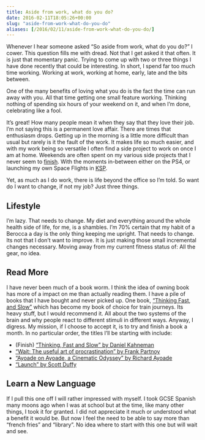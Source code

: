 ```yaml
---
title: Aside from work, what do you do?
date: 2016-02-11T18:05:26+00:00
slug: "aside-from-work-what-do-you-do"
aliases: [/2016/02/11/aside-from-work-what-do-you-do/]
---
```


Whenever I hear someone asked &#8220;So aside from work, what do you do?&#8221; I cower. This question fills me with dread. Not that I get asked it that often. It is just that momentary panic. Trying to come up with two or three things I have done recently that could be interesting. In short, I spend far too much time working. Working at work, working at home, early, late and the bits between.

One of the many benefits of loving what you do is the fact the time can run away with you. All that time getting one small feature working. Thinking nothing of spending six hours of your weekend on it, and when I&#8217;m done, celebrating like a fool.

It&#8217;s great! How many people mean it when they say that they love their job. I&#8217;m not saying this is a permanent love affair. There are times that enthusiasm drops. Getting up in the morning is a little more difficult than usual but rarely is it the fault of the work. It makes life so much easier, and with my work being so versatile I often find a side project to work on once I am at home. Weekends are often spent on my various side projects that I never seem to [finish][1]. With the moments in-between either on the PS4, or launching my own Space Flights in [KSP][2].

Yet, as much as I do work, there is life beyond the office so I&#8217;m told. So want do I want to change, if not my job? Just three things.

## Lifestyle

I’m lazy. That needs to change. My diet and everything around the whole health side of life, for me, is a shambles. I’m 70% certain that my habit of a Berocca a day is the only thing keeping me upright. That needs to change. Its not that I don&#8217;t want to improve. It is just making those small incremental changes necessary. Moving away from my current fitness status of: All the gear, no idea.

## Read More

I have never been much of a book worm. I think the idea of owning book has more of a impact on me than actually reading them. I have a pile of books that I have bought and never picked up. One book, [&#8220;Thinking Fast, and Slow&#8221;][3] which has become my book of choice for train journeys. Its heavy stuff, but I would recommend it. All about the two systems of the brain and why people react to different stimuli in different ways. Anyway, I digress. My mission, if I choose to accept it, is to try and finish a book a month. In no particular order, the titles I&#8217;ll be starting with include:

- (Finish) [&#8220;Thinking, Fast and Slow&#8221; by Daniel Kahneman][3]
- [&#8220;Wait: ][4][The useful art of procrastination][5][&#8221; by Frank Partnoy][4]
- [&#8220;Ayoade on Ayoade, a Cinematic Odyssey&#8221; by Richard Ayoade][6]
- [&#8220;Launch&#8221; by Scott Duffy][7]

## Learn a New Language

If I pull this one off I will rather impressed with myself. I took GCSE Spanish many moons ago when I was at school but at the time, like many other things, I took it for granted. I did not appreciate it much or understood what a benefit it would be. But now I feel the need to be able to say more than &#8220;french fries&#8221; and &#8220;library&#8221;. No idea where to start with this one but will wait and see.

[1]: http://www.commitstrip.com/en/2014/11/25/west-side-project-story/
[2]: https://kerbalspaceprogram.com/en/
[3]: http://amzn.to/1SjTh0R
[4]: http://amzn.to/1ovddBm
[5]: http://amzn.to/1ovdhBn
[6]: http://amzn.to/1WgybP4
[7]: http://amzn.to/1WgycCE
